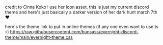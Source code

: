 credit to Cinna Koko i use her icon asset, this is just my current discord theme and here's just basically a darker version of her dark hunt march 7th❤️



here's the theme link to put in online themes (if any one even want to use ts💀) https://raw.githubusercontent.com/bunsass/evernight-discord-theme/main/evernight-theme.css
